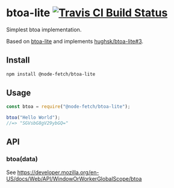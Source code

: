 # btoa-lite [![Travis CI Build Status](https://img.shields.io/travis/com/node-fetch/btoa-lite/master.svg?style=for-the-badge)](https://travis-ci.com/node-fetch/btoa-lite)

Simplest btoa implementation.

Based on [btoa-lite](https://github.com/hughsk/btoa-lite) and implements [hughsk/btoa-lite#3](https://github.com/hughsk/btoa-lite/pull/3).

## Install

```sh
npm install @node-fetch/btoa-lite
```

## Usage

```js
const btoa = require("@node-fetch/btoa-lite");

btoa("Hello World");
//=> "SGVsbG8gV29ybGQ="
```

## API

### btoa(data)

See https://developer.mozilla.org/en-US/docs/Web/API/WindowOrWorkerGlobalScope/btoa
